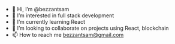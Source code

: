 - 👋 Hi, I’m @bezzantsam
- 👀 I’m interested in full stack development
- 🌱 I’m currently learning React
- 💞️ I’m looking to collaborate on projects using React, blockchain
- 📫 How to reach me bezzantsam@gmail.com 

<!---
bezzantsam/bezzantsam is a ✨ special ✨ repository because its `README.md` (this file) appears on your GitHub profile.
You can click the Preview link to take a look at your changes.
--->
